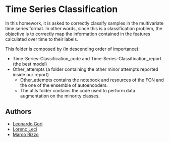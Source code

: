 # Time Series Classification
In this homework, it is asked to correctly classify samples in the multivariate time series format. In other words, since this is a classification problem, the objective is to correctly map the information contained in the features calculated over time to their labels.



This folder is composed by (in descending order of importance):
 * Time-Series-Classification_code and Time-Series-Classification_report (the best model)
 * Other_attempts (a folder containing the other minor attempts reported inside our report)
    * Other_attempts contains the notebook and resources of the FCN and the one of the ensemble of autoencoders.
    * The utils folder contains the code used to perform data augmentation on the minority classes. 

## Authors
- [Leonardo Gori](https://github.com/LeoGori)
- [Lorenc Leci](https://github.com/LeciLorenc)
- [Marco Rizzo](https://github.com/RizzoMarco)


